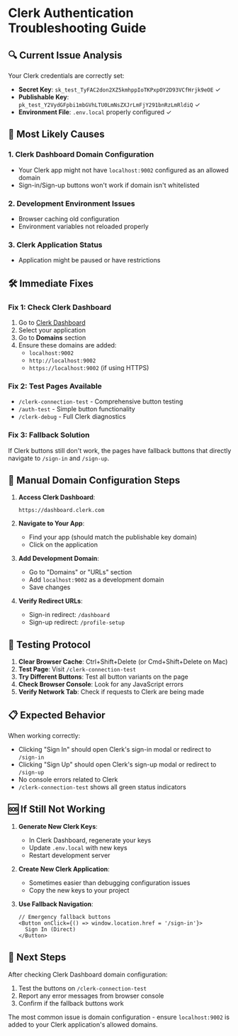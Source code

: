 # Clerk Authentication Troubleshooting Guide

## 🔍 **Current Issue Analysis**

Your Clerk credentials are correctly set:
- **Secret Key**: `sk_test_TyFAC2don2XZ5kmhppIoTKPxpOY2D93VCfHrjk9eOE` ✓
- **Publishable Key**: `pk_test_Y2VydGFpbi1mbGVhLTU0LmNsZXJrLmFjY291bnRzLmRldiQ` ✓
- **Environment File**: `.env.local` properly configured ✓

## 🚨 **Most Likely Causes**

### 1. **Clerk Dashboard Domain Configuration**
- Your Clerk app might not have `localhost:9002` configured as an allowed domain
- Sign-in/Sign-up buttons won't work if domain isn't whitelisted

### 2. **Development Environment Issues**
- Browser caching old configuration
- Environment variables not reloaded properly

### 3. **Clerk Application Status**
- Application might be paused or have restrictions

## 🛠️ **Immediate Fixes**

### **Fix 1: Check Clerk Dashboard**
1. Go to [Clerk Dashboard](https://dashboard.clerk.com)
2. Select your application
3. Go to **Domains** section
4. Ensure these domains are added:
   - `localhost:9002`
   - `http://localhost:9002`
   - `https://localhost:9002` (if using HTTPS)

### **Fix 2: Test Pages Available**
- `/clerk-connection-test` - Comprehensive button testing
- `/auth-test` - Simple button functionality
- `/clerk-debug` - Full Clerk diagnostics

### **Fix 3: Fallback Solution**
If Clerk buttons still don't work, the pages have fallback buttons that directly navigate to `/sign-in` and `/sign-up`.

## 🔧 **Manual Domain Configuration Steps**

1. **Access Clerk Dashboard**:
   ```
   https://dashboard.clerk.com
   ```

2. **Navigate to Your App**:
   - Find your app (should match the publishable key domain)
   - Click on the application

3. **Add Development Domain**:
   - Go to "Domains" or "URLs" section
   - Add `localhost:9002` as a development domain
   - Save changes

4. **Verify Redirect URLs**:
   - Sign-in redirect: `/dashboard`
   - Sign-up redirect: `/profile-setup`

## 🎯 **Testing Protocol**

1. **Clear Browser Cache**: Ctrl+Shift+Delete (or Cmd+Shift+Delete on Mac)
2. **Test Page**: Visit `/clerk-connection-test`
3. **Try Different Buttons**: Test all button variants on the page
4. **Check Browser Console**: Look for any JavaScript errors
5. **Verify Network Tab**: Check if requests to Clerk are being made

## 📋 **Expected Behavior**

When working correctly:
- Clicking "Sign In" should open Clerk's sign-in modal or redirect to `/sign-in`
- Clicking "Sign Up" should open Clerk's sign-up modal or redirect to `/sign-up`
- No console errors related to Clerk
- `/clerk-connection-test` shows all green status indicators

## 🆘 **If Still Not Working**

1. **Generate New Clerk Keys**:
   - In Clerk Dashboard, regenerate your keys
   - Update `.env.local` with new keys
   - Restart development server

2. **Create New Clerk Application**:
   - Sometimes easier than debugging configuration issues
   - Copy the new keys to your project

3. **Use Fallback Navigation**:
   ```tsx
   // Emergency fallback buttons
   <Button onClick={() => window.location.href = '/sign-in'}>
     Sign In (Direct)
   </Button>
   ```

## 🔮 **Next Steps**

After checking Clerk Dashboard domain configuration:
1. Test the buttons on `/clerk-connection-test`
2. Report any error messages from browser console
3. Confirm if the fallback buttons work

The most common issue is domain configuration - ensure `localhost:9002` is added to your Clerk application's allowed domains.
